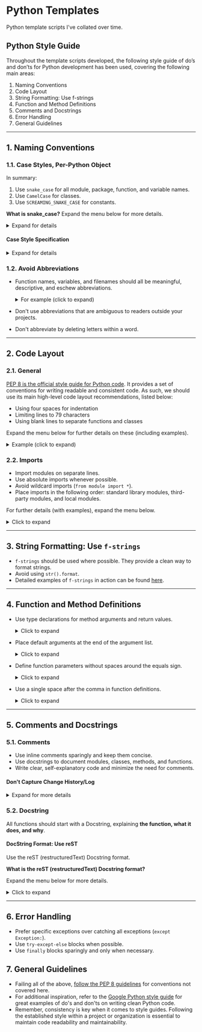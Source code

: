 # Python Templates

Python template scripts I've collated over time.

## Python Style Guide

Throughout the template scripts developed, the following style guide of do’s and don’ts for Python development has been used, covering the following main areas:

1. Naming Conventions
2. Code Layout
3. String Formatting: Use f-strings
4. Function and Method Definitions
5. Comments and Docstrings
6. Error Handling
7. General Guidelines

---

## 1. Naming Conventions

### 1.1. Case Styles, Per-Python Object

In summary:

1. Use `snake_case` for all module, package, function, and variable names.
2. Use `CamelCase` for classes.
3. Use `SCREAMING_SNAKE_CASE` for constants.

**What is snake_case?**
Expand the menu below for more details.

<details>
<summary>Expand for details</summary>

`snake_case` combines words by replacing each space with an underscore (_), and all letters are lowercase, as follows:

**Raw**: user login count

**Snake case**: user_login_count

- [The following link](https://betterprogramming.pub/string-case-styles-camel-pascal-snake-and-kebab-case-981407998841) explains the differences between different case styles.
- One of the benefits of `snake_case` is that many of the allowed characters are compatible across S3 and Snowflake.

</details>

#### Case Style Specification

<details>
<summary>Expand for details</summary>

| Related to                 | Naming Convention                                     | Example                          |
|---------------------------|-------------------------------------------------------|----------------------------------|
| 1. Module names           | `snake_case` (i.e., `lowercase_with_underscores`)         | `lowercase_with_underscores.py`    |
| 2. Package names          | `snake_case`                                            | `lowercase_with_underscores`       |
| 3. Class names            | `CamelCase`                                             | `ExampleClass`                     |
| 4. Function and method names | `snake_case`                                           | `def example_function():`         |
| 5. Variable names         | `snake_case`                                            | `working_dir = os.getcwd()`        |
| 6. Constants              | `SCREAMING_SNAKE_CASE` (i.e., `UPPERCASE_WITH_UNDERSCORES`) | `PI = 3.14`                        |
</details>

### 1.2. Avoid Abbreviations

- Function names, variables, and filenames should all be meaningful, descriptive, and eschew abbreviations.

    <details>
    <summary>For example (click to expand)</summary>
    Good:

    ```python
    def load_customer_data():
    ```

    Bad:

    ```python
    def load_data():
    ```

    </details>

- Don't use abbreviations that are ambiguous to readers outside your projects.
- Don't abbreviate by deleting letters within a word.

---

## 2. Code Layout

### 2.1. General

[PEP 8 is the official style guide for Python code](https://peps.python.org/pep-0008/). It provides a set of conventions for writing readable and consistent code. As such, we should use its main high-level code layout recommendations, listed below:

- Using four spaces for indentation
- Limiting lines to 79 characters
- Using blank lines to separate functions and classes

Expand the menu below for further details on these (including examples).

<details>
<summary>Example (click to expand)</summary>

#### Indentation

| Description                                                             | Example                                                           |
|-------------------------------------------------------------------------|-------------------------------------------------------------------|
| Use four spaces for indentation (i.e., avoid tabs.)                     | N/A                                                                 |

#### Line length

| Description                                                             | Example                                                           |
|-------------------------------------------------------------------------|-------------------------------------------------------------------|
| Limit lines to a maximum of 79 characters.                              | N/A                                                                 |

#### Whitespace: imports, classes, and functions

| Description                                                             | Example                                                           |
|-------------------------------------------------------------------------|-------------------------------------------------------------------|
| Use a newline after imports and before the class or function definition. | Expand menu below                                                |

<details>
<summary>Example (click to expand)</summary>

Good

```python
import os
...

from requests import HTTPError


def example_function():

```

Bad

```python
import os
...

from requests import HTTPError
def example_function():

```

</details>

#### Whitespace: methods and classes

| Description                                                             | Example                                                           |
|-------------------------------------------------------------------------|-------------------------------------------------------------------|
| Separate methods and classes with two blank lines.                      | Expand menu below                                                 |

<details>
<summary>Example (click to expand)</summary>

Good

```python

import os
...

from requests import HTTPError


def example_function():

```

Bad

```python

import os
...

from requests import HTTPError
def example_function():

```

</details>

#### Whitespace: operators and commas

| Description                                                             | Example                                                           |
|-------------------------------------------------------------------------|-------------------------------------------------------------------|
| Use a single space around operators and after commas.                   | Expand menu below                                                 |

<details>
<summary>Example (click to expand)</summary>

Good

```python
return sharepoint.get_site(host, 'sites/' + site_name.replace(" ", ""))
```

Bad

```python
return sharepoint.get_site(host,'sites/'+site_name.replace(" ", ""))
```

</details>

#### Whitespace: code readability

| Description                                                             | Example                                                           |
|-------------------------------------------------------------------------|-------------------------------------------------------------------|
| Code MUST be spaced logically to maintain readability.                  | Expand menu below                                                 |

<details>
<summary>Example (click to expand)</summary>

Good

```python
# Pipeline parameters
src_bucket = self.s3_bucket_src
logging.info(f”source_bucket = {src_bucket}”)

target_bucket = self.s3_bucket_target
logging.info(f”target_bucket = {target_bucket}”)
```

Bad

```python
# Pipeline parameters
src_bucket = self.s3_bucket_src
logging.info(f”source_bucket = {src_bucket}”)
target_bucket = self.s3_bucket_target
logging.info(f”target_bucket = {target_bucket}”)
```

</details>
</details>

### 2.2. Imports

- Import modules on separate lines.
- Use absolute imports whenever possible.
- Avoid wildcard imports (`from module import *`).
- Place imports in the following order: standard library modules, third-party modules, and local modules.

For further details (with examples), expand the menu below.

<details>
<summary>Click to expand</summary>

| Description                                                             | Example                                                           |
|-------------------------------------------------------------------------|-------------------------------------------------------------------|
| Import modules on separate lines.                  | Expand menu below                                                 |

<details>
<summary>Click to expand</summary>

Good

```python
import os
import re
```

Bad

```python
import os, re
```

</details>

| Description                                                             | Example                                                           |
|-------------------------------------------------------------------------|-------------------------------------------------------------------|
| Use absolute imports whenever possible.                  | Expand menu below                                                 |

<details>
<summary>Click to expand</summary>

Good

```python
from package2.subpackage1.module5 import function2
```

Bad

```python
from .subpackage1.module5 import function2
```

</details>

| Description                                                             | Example                                                           |
|-------------------------------------------------------------------------|-------------------------------------------------------------------|
| Avoid wildcard imports (`from module import *`)                  | Expand menu below                                                 |

<details>
<summary>Click to expand</summary>

Good

```python
from math import ceil
```

Bad

```python
from math import *
```

</details>

| Description                                                             | Example                                                           |
|-------------------------------------------------------------------------|-------------------------------------------------------------------|
| Place imports in the following order:<br/>1. standard library modules,<br/>2. third-party modules,<br/>3. and local modules.| Expand menu below                                                 |

<details>
<summary>Click to expand</summary>

Good

```python
import os # standard modules
import boto3 # third-party modules
import my_local_module # local modules
```

Bad

```python
import boto3 # third-party modules
import my_local_module # local modules
import os # standard modules
```

</details>

</details>

---

## 3. String Formatting: Use `f-strings`

- `f-strings` should be used where possible. They provide a clean way to format strings.
- Avoid using `str().format`.
- Detailed examples of `f-strings` in action can be found [here](https://realpython.com/python-f-strings/).

---

## 4. Function and Method Definitions

- Use type declarations for method arguments and return values.

    <details>
    <summary>Click to expand</summary>

    Good

    ```python
    def get_secret_by_name(secret_name: str) -> str:

    ...

    secret = <code here>

    return secret
    ```

    Bad

    ```python
    def get_secret_by_name(secret_name):

    ...

    secret = <code here>

    return s
    ```

    </details>

- Place default arguments at the end of the argument list.

    <details>
    <summary>Click to expand</summary>

    Good

    ```python
    def student(firstname, lastname ='Mark', standard ='Fifth'):
    ```

    Bad

    ```python
    def student(lastname ='Mark', standard ='Fifth', firstname):
    ```

    </details>

- Define function parameters without spaces around the equals sign.

    <details>
    <summary>Click to expand</summary>
    Good

    ```python
    func(1, 2, axis='x', angle=90, size=450, name='foo bar')
    ```

    Bad

    ```python
    func(1, 2, axis = 'x', angle = 90, size = 450, name = 'foo bar')
    ```

    </details>

- Use a single space after the comma in function definitions.

    <details>
    <summary>Click to expand</summary>

    Good

    ```python
    func(1, 2, axis='x', angle=90, size=450, name='foo bar')
    ```

    Bad

    ```python
    func(1,2,axis='x',angle=90,size=450,name='foo bar')
    ```

    </details>

---

## 5. Comments and Docstrings

### 5.1. Comments

- Use inline comments sparingly and keep them concise.
- Use docstrings to document modules, classes, methods, and functions.
- Write clear, self-explanatory code and minimize the need for comments.

#### Don't Capture Change History/Log

<details>
<summary>Expand for more details</summary>

- The change history SHOULD NOT be stored in the code itself.
- Manually maintaining the change history in the code itself is unreliable, as it doesn't show the actual change that has occurred and isn't enforceable.
  - The change history is captured by the version control system (e.g., Git) for each commit that's occurred. All changes that are pushed to development and production are captured, and diffs between those changes are available.
- An example of the anti-pattern that SHOULD NOT be used:

```python
# Created by: Joe Bloggs
# Date: 01-01-2021
# Purpose: Eg transformation script

# Change log
# Date: 02-01-2021
# Change Made By: Donald Duck
# Change Description: Small change to JSON file read in
```

</details>

### 5.2. Docstring

All functions should start with a Docstring, explaining **the function, what it does, and why**.

#### DocString Format: Use reST

Use the reST (restructuredText) Docstring format.

**What is the reST (restructuredText) Docstring format?**

Expand the menu below for more details.

<details>
<summary>Click to expand</summary>
One of the most prevalent Docstring formats today is reST (restructuredText).
Shown below are the main components of the reST Docstring format:

```python
"""[Summary]
:param [ParamName]: [ParamDescription], defaults to [DefaultParamVal]
:type [ParamName]: [ParamType](, optional)
...
:raises [ErrorType]: [ErrorDescription]
...
:return: [ReturnDescription]
:rtype: [ReturnType]
"""
```

- For an overview of the reST Docstring format, see here.
- The main components of the reST Docstring format are described below.

</details>

---

## 6. Error Handling

- Prefer specific exceptions over catching all exceptions (`except Exception:`).
- Use `try-except-else` blocks when possible.
- Use `finally` blocks sparingly and only when necessary.

## 7. General Guidelines

- Failing all of the above, [follow the PEP 8 guidelines](https://peps.python.org/pep-0008/) for conventions not covered here.
- For additional inspiration, refer to the [Google Python style guide](https://google.github.io/styleguide/pyguide.html) for great examples of do's and don'ts on writing clean Python code.
- Remember, consistency is key when it comes to style guides. Following the established style within a project or organization is essential to maintain code readability and maintainability.
